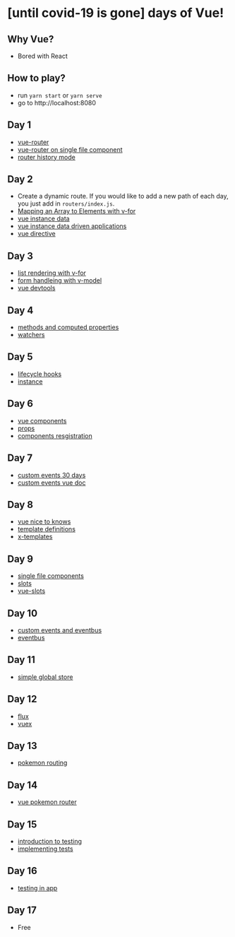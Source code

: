 # [until covid-19 is gone] days of Vue!

## Why Vue?

- Bored with React

## How to play?

- run `yarn start` or `yarn serve`
- go to http://localhost:8080

## Day 1

- [vue-router](https://router.vuejs.org/)
- [vue-router on single file component](https://appdividend.com/2018/12/28/vue-router-tutorial-with-example-how-to-use-routing-in-vuejs/)
- [router history mode](https://router.vuejs.org/guide/essentials/history-mode.html#example-server-configurations)

## Day 2

- Create a dynamic route. If you would like to add a new path of each day, you just add in `routers/index.js`.
- [Mapping an Array to Elements with v-for](https://vuejs.org/v2/guide/list.html#Mapping-an-Array-to-Elements-with-v-for)
- [vue instance data](https://www.newline.co/30-days-of-vue/day-02-the-vue-instance---data)
- [vue instance data driven applications](https://www.newline.co/30-days-of-vue/day-03-the-vue-instance---data-driven-applications)
- [vue directive](https://www.newline.co/30-days-of-vue/day-04-vue-directives)

## Day 3

- [list rendering with v-for](https://www.newline.co/30-days-of-vue/day-05-list-rendering-with-v-for)
- [form handleing with v-model](https://www.newline.co/30-days-of-vue/day-06-form-handling-with-v-model)
- [vue devtools](https://www.newline.co/30-days-of-vue/day-07-vue-devtools)

## Day 4

- [methods and computed properties](https://www.newline.co/30-days-of-vue/day-08-methods-and-computed-properties)
- [watchers](https://www.newline.co/30-days-of-vue/day-09-watchers)

## Day 5

- [lifecycle hooks](https://www.newline.co/30-days-of-vue/day-10-lifecycle-hooks)
- [instance](https://vuejs.org/v2/guide/instance.html)

## Day 6

- [vue components](https://www.newline.co/30-days-of-vue/day-11-vue-components---global-components)
- [props](https://www.newline.co/30-days-of-vue/day-12-vue-components---props)
- [components resgistration](https://vuejs.org/v2/guide/components-registration.html)

## Day 7

- [custom events 30 days](https://www.newline.co/30-days-of-vue/day-13-vue-components---custom-events)
- [custom events vue doc](https://vuejs.org/v2/guide/components-custom-events.html)

## Day 8

- [vue nice to knows](https://www.newline.co/30-days-of-vue/day-14-vue-components---nice-to-knows)
- [template definitions](https://www.newline.co/30-days-of-vue/day-15-vue-components---template-definitions)
- [x-templates](https://vuejs.org/v2/guide/components-edge-cases.html#X-Templates)

## Day 9

- [single file components](https://www.newline.co/30-days-of-vue/day-17-single-file-components)
- [slots](https://vuejs.org/v2/guide/components-slots.html)
- [vue-slots](https://flaviocopes.com/vue-slots/)

## Day 10

- [custom events and eventbus](https://www.newline.co/30-days-of-vue/day-19-custom-events-and-the-eventbus)
- [eventbus](https://blog.logrocket.com/using-event-bus-in-vue-js-to-pass-data-between-components/)

## Day 11

- [simple global store](https://www.newline.co/30-days-of-vue/day-20-simple-global-store)

## Day 12

- [flux](https://www.newline.co/30-days-of-vue/day-21-introduction-to-flux)
- [vuex](https://www.newline.co/30-days-of-vue/day-22-vuex)

## Day 13

- [pokemon routing](https://www.newline.co/30-days-of-vue/day-23-introduction-to-routing)

## Day 14

- [vue pokemon router](https://www.newline.co/30-days-of-vue/day-24-vue-router)

## Day 15

- [introduction to testing](https://www.newline.co/30-days-of-vue/day-25-introduction-to-testing)
- [implementing tests](https://www.newline.co/30-days-of-vue/day-26-implementing-tests)

## Day 16

- [testing in app](https://www.newline.co/30-days-of-vue/day-27-testing-the-app)

## Day 17

- Free
